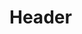<!-- TITLE: Song: Rhythm Of Speed -->
<!-- SUBTITLE: The quick pace of this song fills your feet with speed, increasing the movement rate of your group.  This song also functions indoors. -->

# Header